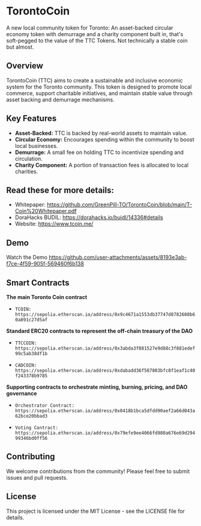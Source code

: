 # TorontoCoin
A new local community token for Toronto: An asset-backed circular economy token with demurrage and a charity component built in, that's soft-pegged to the value of the TTC Tokens. Not technically a stable coin but almost.

## Overview
TorontoCoin (TTC) aims to create a sustainable and inclusive economic system for the Toronto community. This token is designed to promote local commerce, support charitable initiatives, and maintain stable value through asset backing and demurrage mechanisms.

## Key Features
- **Asset-Backed:** TTC is backed by real-world assets to maintain value.
- **Circular Economy:** Encourages spending within the community to boost local businesses.
- **Demurrage:** A small fee on holding TTC to incentivize spending and circulation.
- **Charity Component:** A portion of transaction fees is allocated to local charities.

## Read these for more details: 
- Whitepaper: https://github.com/GreenPill-TO/TorontoCoin/blob/main/T-Coin%20Whitepaper.pdf
- DoraHacks BUDIL: https://dorahacks.io/buidl/14336#details
- Website: https://www.tcoin.me/

## Demo
Watch the Demo
https://github.com/user-attachments/assets/8193e3ab-f7ce-4f59-905f-569460f6b138

## Smart Contracts

**The main Toronto Coin contract**

 - `TCOIN: https://sepolia.etherscan.io/address/0x9c4671a1553db37747d8782608b60a891c27d5af`


**Standard ERC20 contracts to represent the off-chain treasury of the DAO**

-  `TTCCOIN: https://sepolia.etherscan.io/address/0x3abda3f881527e9d88c3f881edef99c5ab38df1b`

-  `CADCOIN: https://sepolia.etherscan.io/address/0xdabadd36f587803bfc8f1eaf1c40f243378b9785`


**Supporting contracts to orchestrate minting, burning, pricing, and DAO governance**

-  `Orchestrator Contract: https://sepolia.etherscan.io/address/0x0418b1bca5dfdd90aef2a66d043a62bce20bbad3`

-  `Voting Contract: https://sepolia.etherscan.io/address/0x79efe9ee4066fd980a676e69d29499346bd0ff56`

## Contributing
We welcome contributions from the community! Please feel free to submit issues and pull requests.

## License
This project is licensed under the MIT License - see the LICENSE file for details.
